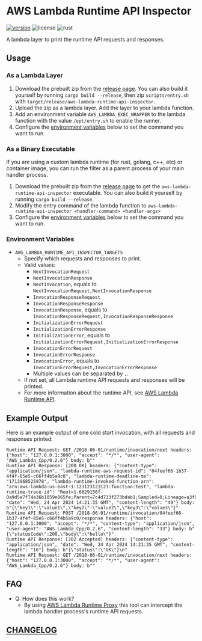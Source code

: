 # AWS Lambda Runtime API Inspector

[![version](https://img.shields.io/github/v/tag/DiscreteTom/aws-lambda-runtime-api-inspector?label=release&style=flat-square)](https://github.com/DiscreteTom/aws-lambda-runtime-api-inspector/releases/latest)
![license](https://img.shields.io/github/license/DiscreteTom/aws-lambda-runtime-api-inspector?style=flat-square)
![rust](https://img.shields.io/badge/built_with-rust-DEA584?style=flat-square)

A lambda layer to print the runtime API requests and responses.

## Usage

### As a Lambda Layer

1. Download the prebuilt zip from the [release page](https://github.com/DiscreteTom/aws-lambda-runtime-api-inspector/releases/latest). You can also build it yourself by running `cargo build --release`, then zip `scripts/entry.sh` with `target/release/aws-lambda-runtime-api-inspector`.
2. Upload the zip as a lambda layer. Add the layer to your lambda function.
3. Add an environment variable `AWS_LAMBDA_EXEC_WRAPPER` to the lambda function with the value `/opt/entry.sh` to enable the runner.
4. Configure the [environment variables](#environment-variables) below to set the command you want to run.

### As a Binary Executable

If you are using a custom lambda runtime (for rust, golang, c++, etc) or container image, you can run the filter as a parent process of your main handler process.

1. Download the prebuilt zip from the [release page](https://github.com/DiscreteTom/aws-lambda-runtime-api-inspector/releases/latest) to get the `aws-lambda-runtime-api-inspector` executable. You can also build it yourself by running `cargo build --release`.
2. Modify the entry command of the lambda function to `aws-lambda-runtime-api-inspector <handler-command> <handler-args>`
3. Configure the [environment variables](#environment-variables) below to set the command you want to run.

### Environment Variables

- `AWS_LAMBDA_RUNTIME_API_INSPECTOR_TARGETS`
  - Specify which requests and responses to print.
  - Valid values:
    - `NextInvocationRequest`
    - `NextInvocationResponse`
    - `NextInvocation`, equals to `NextInvocationRequest,NextInvocationResponse`
    - `InvocationResponseRequest`
    - `InvocationResponseResponse`
    - `InvocationResponse`, equals to `InvocationResponseRequest,InvocationResponseResponse`
    - `InitializationErrorRequest`
    - `InitializationErrorResponse`
    - `InitializationError`, equals to `InitializationErrorRequest,InitializationErrorResponse`
    - `InvocationErrorRequest`
    - `InvocationErrorResponse`
    - `InvocationError`, equals to `InvocationErrorRequest,InvocationErrorResponse`
    - Multiple values can be separated by `,`.
  - If not set, all Lambda runtime API requests and responses will be printed.
  - For more information about the runtime API, see [AWS Lambda Runtime API](https://docs.aws.amazon.com/lambda/latest/dg/runtimes-api.html).

## Example Output

Here is an example output of one cold start invocation, with all requests and responses printed:

```
Runtime API Request: GET /2018-06-01/runtime/invocation/next headers: {"host": "127.0.0.1:3000", "accept": "*/*", "user-agent": "AWS_Lambda_Cpp/0.2.6"} body: b""
Runtime API Response: [200 OK] headers: {"content-type": "application/json", "lambda-runtime-aws-request-id": "04feef66-1b37-4f4f-85e5-c66ff4b5a9c0", "lambda-runtime-deadline-ms": "1713968525978", "lambda-runtime-invoked-function-arn": "arn:aws:lambda:us-east-1:123123123123:function:test", "lambda-runtime-trace-id": "Root=1-6629156f-0a9d5a7f74a36b1059e065fe;Parent=7c4d733f273bdab1;Sampled=0;Lineage=a3f0941e:0", "date": "Wed, 24 Apr 2024 14:21:35 GMT", "content-length": "49"} body: b"{\"key1\":\"value1\",\"key2\":\"value2\",\"key3\":\"value3\"}"
Runtime API Request: POST /2018-06-01/runtime/invocation/04feef66-1b37-4f4f-85e5-c66ff4b5a9c0/response headers: {"host": "127.0.0.1:3000", "accept": "*/*", "content-type": "application/json", "user-agent": "AWS_Lambda_Cpp/0.2.6", "content-length": "33"} body: b"{\"statusCode\":200,\"body\":\"hello\"}"
Runtime API Response: [202 Accepted] headers: {"content-type": "application/json", "date": "Wed, 24 Apr 2024 14:21:35 GMT", "content-length": "16"} body: b"{\"status\":\"OK\"}\n"
Runtime API Request: GET /2018-06-01/runtime/invocation/next headers: {"host": "127.0.0.1:3000", "accept": "*/*", "user-agent": "AWS_Lambda_Cpp/0.2.6"} body: b""
```

## FAQ

- Q: How does this work?
  - By using [AWS Lambda Runtime Proxy](https://github.com/DiscreteTom/aws-lambda-runtime-proxy) this tool can intercept the lambda handler process's runtime API requests.

## [CHANGELOG](./CHANGELOG.md)
